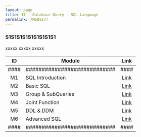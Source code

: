 ```yaml
---
layout: page
title: 17 - Database Query - SQL Language
permalink: /MSDS17/
---
```


<h3>S1S1S1S1S1S1S1S1S1</h3>

xxxxx xxxxx xxxxx

| ID | Module                     |Link|
|:--:|----------------------------|:--:|
|####|############################|####|
| M1 | SQL Introduction           |[Link](/03-MSDS-Courses/MSDS17/M1/)|
| M2 | Basic SQL                  |[Link](/03-MSDS-Courses/MSDS17/M2/)|
| M3 | Group & SubQueries         |[Link](/03-MSDS-Courses/MSDS17/M3/)|
| M4 | Joint Function             |[Link](/03-MSDS-Courses/MSDS17/M4/)|
| M5 | DDL & DDM                  |[Link](/03-MSDS-Courses/MSDS17/M5/)|
| M6 | Advanced SQL               |[Link](/03-MSDS-Courses/MSDS17/M6/)|
|####|############################|####|

